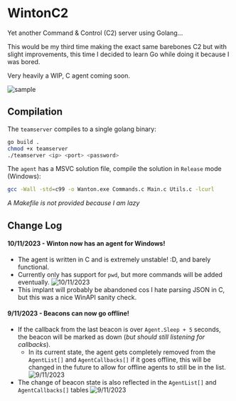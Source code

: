 # WintonC2
Yet another Command & Control (C2) server using Golang...

This would be my third time making the exact same barebones C2 but with slight improvements, this time I decided to learn Go while doing it because I was bored.

Very heavily a WIP, C agent coming soon.

![sample](https://i.imgur.com/5owJ9Cg.png)

## Compilation
The `teamserver` compiles to a single golang binary:
```bash
go build .
chmod +x teamserver
./teamserver <ip> <port> <password>
```

The `agent` has a MSVC solution file, compile the solution in `Release` mode (Windows):
```bash
gcc -Wall -std=c99 -o Wanton.exe Commands.c Main.c Utils.c -lcurl
```
_A Makefile is not provided because I am lazy_

## Change Log

#### 10/11/2023 - Winton now has an agent for Windows!
- The agent is written in C and is extremely unstable! :D, and barely functional.
- Currently only has support for `pwd`, but more commands will be added eventually.
    ![10/11/2023](https://i.imgur.com/D2nVffY.png)
- This implant will probably be abandoned cos I hate parsing JSON in C, but this was a nice WinAPI sanity check.
#### 9/11/2023 - Beacons can now go offline!
- If the callback from the last beacon is over `Agent.Sleep + 5` seconds, the beacon will be marked as down (_but should still listening for callbacks_).
   - In its current state, the agent gets completely removed from the `AgentList[]` and `AgentCallbacks[]` if it goes offline, this will be changed in the future to allow for offline agents to still be in the list.
    ![9/11/2023](https://i.imgur.com/CZm1eGe.png)
- The change of beacon state is also reflected in the `AgentList[]` and `AgentCallbacks[]` tables
    ![9/11/2023](https://i.imgur.com/p87EHej.png)
